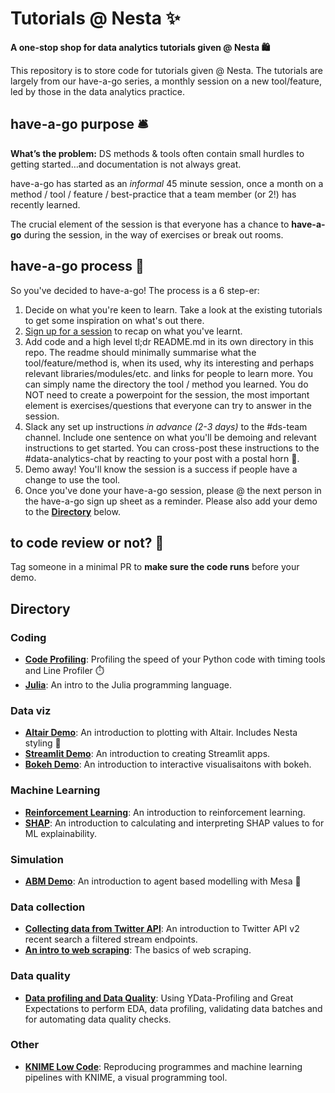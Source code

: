 # Tutorials @ Nesta ✨ 

**A one-stop shop for data analytics tutorials given @ Nesta 🛍️**

This repository is to store code for tutorials given @ Nesta. The tutorials are largely from our have-a-go series, a monthly session on a new tool/feature, led by those in the data analytics practice. 

## have-a-go purpose 🛎️ 

**What’s the problem:** DS methods & tools often contain small hurdles to getting started…and documentation is not always great. 

have-a-go has started as an *informal* 45 minute session, once a month on a method / tool / feature / best-practice that a team member (or 2!) has recently learned.

The crucial element of the session is that everyone has a chance to **have-a-go** during the session, in the way of exercises or break out rooms.   

## have-a-go process 🧰

So you've decided to have-a-go! The process is a 6 step-er:

1. Decide on what you're keen to learn. Take a look at the existing tutorials to get some inspiration on what's out there. 
2. [Sign up for a session](https://docs.google.com/document/d/1XoNQ9gSZ0xi8KM1DQVYtGe874cDet4iHUcU0w6wCvTI/edit?usp=gmail_thread) to recap on what you've learnt.   
3. Add code and a high level tl;dr README.md in its own directory in this repo. The readme should minimally summarise what the tool/feature/method is, when its used, why its interesting and perhaps relevant libraries/modules/etc. and links for people to learn more. You can simply name the directory the tool / method you learned. You do NOT need to create a powerpoint for the session, the most important element is exercises/questions that everyone can try to answer in the session. 
4. Slack any set up instructions _in advance (2-3 days)_ to the #ds-team channel. Include one sentence on what you'll be demoing and relevant instructions to get started. You can cross-post these instructions to the #data-analytics-chat by reacting to your post with a postal horn 📯. 
5. Demo away! You'll know the session is a success if people have a change to use the tool.  
6. Once you've done your have-a-go session, please @ the next person in the have-a-go sign up sheet as a reminder. Please also add your demo to the [**Directory**](https://github.com/nestauk/dap_tutorials#directory) below.  

## to code review or not? 🤔 

Tag someone in a minimal PR to **make sure the code runs** before your demo. 

## Directory

### Coding

- [**Code Profiling**](code_profiling/): Profiling the speed of your Python code with timing tools and Line Profiler ⏱️
- [**Julia**](julia/): An intro to the Julia programming language.

### Data viz

- [**Altair Demo**](altair_demo/): An introduction to plotting with Altair. Includes Nesta styling 💅
- [**Streamlit Demo**](streamlit_demo/): An introduction to creating Streamlit apps.
- [**Bokeh Demo**](bokeh_demo/): An introduction to interactive visualisaitons with bokeh.

### Machine Learning

- [**Reinforcement Learning**](reinforcement_learning/): An introduction to reinforcement learning.
- [**SHAP**](SHAP/): An introduction to calculating and interpreting SHAP values to for ML explainability.

### Simulation

- [**ABM Demo**](abm_demo/): An introduction to agent based modelling with Mesa 👾

### Data collection

- [**Collecting data from Twitter API**](/collect_twitter_data): An introduction to Twitter API v2 recent search a filtered stream endpoints.
- [**An intro to web scraping**](/intro_web_scraping): The basics of web scraping.

### Data quality
- [**Data profiling and Data Quality**](/data_quality): Using YData-Profiling and Great Expectations to perform EDA, data profiling, validating data batches and for automating data quality checks.

### Other

- [**KNIME Low Code**](knime_low_code/): Reproducing programmes and machine learning pipelines with KNIME, a visual programming tool.
